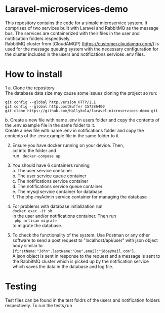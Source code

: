 # Laravel-microservices-demo

This repository contains the code for a simple microservice system. It comprises of two services built with Laravel and RabbitMQ as the message bus. The services are containerized with their files in the user and notification folders respectively.  
RabbitMQ cluster from [CloudAMQP] (https://customer.cloudamqp.com/) is used for the message queuing system with the necessary configuration for the cluster included in the users and notifications services .env files.

# How to install  
1 a. Clone the repository  
The database data size may  cause some issues cloning the project so run:  
```
git config --global http.version HTTP/1.1
git config --global http.postBuffer 157286400
git clone https://github.com/Hallykola/laravel-microservices-demo.git
```
b. Create a new file with name .env in users  folder and copy the contents of the .env.example file in the same folder to it.  
 Create a new file with name .env in notifications  folder and copy the contents of the .env.example file in the same folder to it.

2. Ensure you have docker running on your device. Then,  
cd into the folder and  
 run
``` docker-compose up```

3. You should have 6 containers running  
 a. The user service container  
 b. The user service queue container  
 c. The notifications service container  
 d. The notifications service queue container   
 e. The mysql service container for database  
 f. The php-myAdmin service container for managing the database

4. For problems with database initialization run   
``` docker exec -it sh ```  
in the user and/or notifications container. Then run  
``` php artisan migrate```  
to migrate the database. 

5.  To check the functionality of the system. Use Postman or any other software to send a post request to "localhost/api/user" with json object body similar to   
```{firstName:"John",lastName:"Doe",email:"jdoe@mail.com"}```.  
A json object is sent in response to the request and a message is sent to the RabbitMQ cluster which is picked up by the notification service which saves the data in the database and log file.
# Testing
Test files can be found in the test foldrs of the users and notification folders respectively. 
To run the tests,run   

